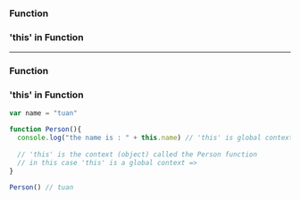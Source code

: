 ### Function
### 'this' in Function

-----------------------------

### Function

### 'this' in Function

```js
var name = "tuan"

function Person(){
  console.log("the name is : " + this.name) // 'this' is global context, because Person called by global context
  
  // 'this' is the context (object) called the Person function
  // in this case 'this' is a global context => 
}

Person() // tuan
```
